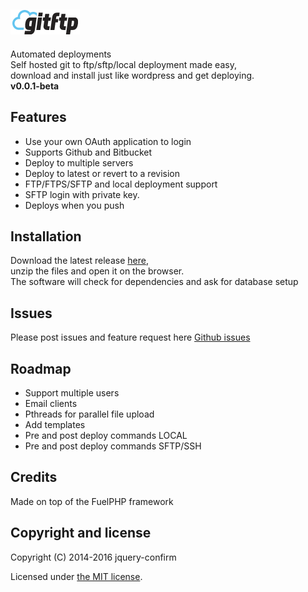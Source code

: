 ## ![Gitftp](assets/img/logo-sm-2-name.png)

Automated deployments  
Self hosted git to ftp/sftp/local deployment made easy,  
download and install just like wordpress and get deploying.  
**v0.0.1-beta**


## Features

* Use your own OAuth application to login
* Supports Github and Bitbucket 
* Deploy to multiple servers
* Deploy to latest or revert to a revision
* FTP/FTPS/SFTP and local deployment support
* SFTP login with private key.
* Deploys when you push

## Installation

Download the latest release [here](https://github.com/gitftp/gitftp/releases),  
unzip the files and open it on the browser.  
The software will check for dependencies and ask for database setup

## Issues

Please post issues and feature request here [Github issues](https://github.com/gitftp/gitftp/issues)

## Roadmap
* Support multiple users
* Email clients
* Pthreads for parallel file upload
* Add templates
* Pre and post deploy commands LOCAL
* Pre and post deploy commands SFTP/SSH

## Credits
Made on top of the FuelPHP framework

## Copyright and license

Copyright (C) 2014-2016 jquery-confirm

Licensed under [the MIT license](LICENSE).